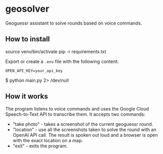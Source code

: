 # geosolver
Geoguessr assistant to solve rounds based on voice commands.

## How to install

source venv/bin/activate
pip -r requirements.txt

Export or create a `.env` file with the following content:

```
OPEN_API_KEY=your_api_key
```

$ python main.py 2> /dev/null

## How it works

The program listens to voice commands and uses the Google Cloud Speech-to-Text API to transcribe them.
It accepts two commands:
* "take photo" - takes a screenshot of the current geoguessr round.
* "location" - use all the screenshots taken to solve the round with an OpenAI API call. The result is spoken out loud and a browser is open with the exact location on a map.
* "exit" - exits the program.
